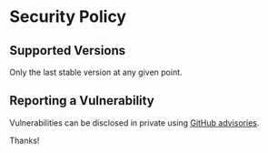 # Security Policy

## Supported Versions

Only the last stable version at any given point.

## Reporting a Vulnerability

Vulnerabilities can be disclosed in private using
[GitHub advisories](https://github.com/buildotter/php-maker-standalone-src/security).

Thanks!
